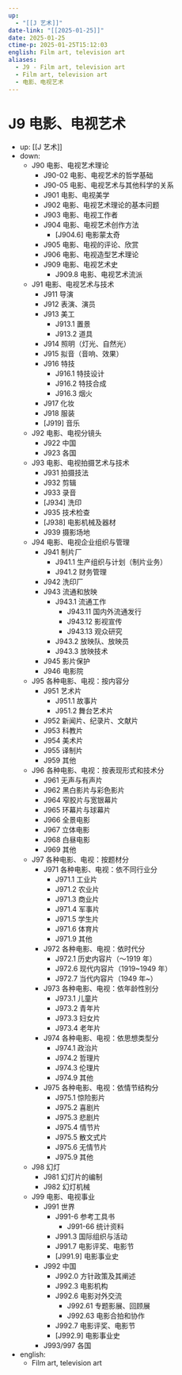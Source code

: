 ```yaml
---
up:
  - "[[J 艺术]]"
date-link: "[[2025-01-25]]"
date: 2025-01-25
ctime-p: 2025-01-25T15:12:03
english: Film art, television art
aliases:
  - J9 - Film art, television art
  - Film art, television art
  - 电影、电视艺术
---
```


# J9 电影、电视艺术

- up: [[J 艺术]]
- down:
	- J90 电影、电视艺术理论
		- J90-02 电影、电视艺术的哲学基础
		- J90-05 电影、电视艺术与其他科学的关系
		- J901 电影、电视美学
		- J902 电影、电视艺术理论的基本问题
		- J903 电影、电视工作者
		- J904 电影、电视艺术创作方法
			- [J904.6] 电影蒙太奇
		- J905 电影、电视的评论、欣赏
		- J906 电影、电视造型艺术理论
		- J909 电影、电视艺术史
			- J909.8 电影、电视艺术流派
	- J91 电影、电视艺术与技术
		- J911 导演
		- J912 表演、演员
		- J913 美工
			- J913.1 置景
			- J913.2 道具
		- J914 照明（灯光、自然光）
		- J915 拟音（音响、效果）
		- J916 特技
			- J916.1 特技设计
			- J916.2 特技合成
			- J916.3 烟火
		- J917 化妆
		- J918 服装
		- [J919] 音乐
	- J92 电影、电视分镜头
		- J922 中国
		- J923 各国
	- J93 电影、电视拍摄艺术与技术
		- J931 拍摄技法
		- J932 剪辑
		- J933 录音
		- [J934] 洗印
		- J935 技术检查
		- [J938] 电影机械及器材
		- J939 摄影场地
	- J94 电影、电视企业组织与管理
		- J941 制片厂
			- J941.1 生产组织与计划（制片业务）
			- J941.2 财务管理
		- J942 洗印厂
		- J943 流通和放映
			- J943.1 流通工作
				- J943.11 国内外流通发行
				- J943.12 影视宣传
				- J943.13 观众研究
			- J943.2 放映队、放映员
			- J943.3 放映技术
		- J945 影片保护
		- J946 电影院
	- J95 各种电影、电视：按内容分
		- J951 艺术片
			- J951.1 故事片
			- J951.2 舞台艺术片
		- J952 新闻片、纪录片、文献片
		- J953 科教片
		- J954 美术片
		- J955 译制片
		- J959 其他
	- J96 各种电影、电视：按表现形式和技术分
		- J961 无声与有声片
		- J962 黑白影片与彩色影片
		- J964 窄胶片与宽银幕片
		- J965 环幕片与球幕片
		- J966 全景电影
		- J967 立体电影
		- J968 白昼电影
		- J969 其他
	- J97 各种电影、电视：按题材分
		- J971 各种电影、电视：依不同行业分
			- J971.1 工业片
			- J971.2 农业片
			- J971.3 商业片
			- J971.4 军事片
			- J971.5 学生片
			- J971.6 体育片
			- J971.9 其他
		- J972 各种电影、电视：依时代分
			- J972.1 历史内容片（～1919 年）
			- J972.6 现代内容片（1919~1949 年）
			- J972.7 当代内容片（1949 年~）
		- J973 各种电影、电视：依年龄性别分
			- J973.1 儿童片
			- J973.2 青年片
			- J973.3 妇女片
			- J973.4 老年片
		- J974 各种电影、电视：依思想类型分
			- J974.1 政治片
			- J974.2 哲理片
			- J974.3 伦理片
			- J974.9 其他
		- J975 各种电影、电视：依情节结构分
			- J975.1 惊险影片
			- J975.2 喜剧片
			- J975.3 悲剧片
			- J975.4 情节片
			- J975.5 散文式片
			- J975.6 无情节片
			- J975.9 其他
	- J98 幻灯
		- J981 幻灯片的编制
		- J982 幻灯机械
	- J99 电影、电视事业
		- J991 世界
			- J991-6 参考工具书
				- J991-66 统计资料
			- J991.3 国际组织与活动
			- J991.7 电影评奖、电影节
			- [J991.9] 电影事业史
		- J992 中国
			- J992.0 方针政策及其阐述
			- J992.3 电影机构
			- J992.6 电影对外交流
				- J992.61 专题影展、回顾展
				- J992.63 电影合拍和协作
			- J992.7 电影评奖、电影节
			- [J992.9] 电影事业史
		- J993/997 各国
- english:
	- Film art, television art
